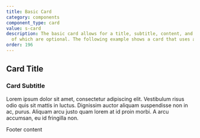 ```yaml
---
title: Basic Card
category: components
component_type: card
value: s-card
description: The basic card allows for a title, subtitle, content, and footer - all
  of which are optional. The following example shows a card that uses all options.
order: 196
---
```

<div class="s-card">
 <div class="s-card-header">
   <h2 class="s-card-title">Card Title</h2>
   <h3 class="s-card-subtitle">Card Subtitle</h3>
 </div> 
 <div class="s-card-content">
   <p>Lorem ipsum dolor sit amet, consectetur adipiscing elit. Vestibulum risus odio quis sit mattis in luctus. Dignissim auctor aliquam suspendisse non in ac, purus. Aliquam arcu justo quam lorem at id proin morbi. A arcu accumsan, eu id fringilla non.</p>
 </div>
 <div class="s-card-footer">Footer content</div>
</div>